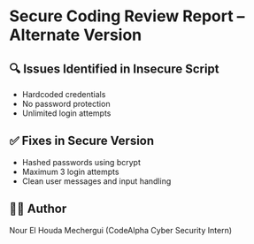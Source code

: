 # Secure Coding Review Report – Alternate Version

## 🔍 Issues Identified in Insecure Script
- Hardcoded credentials
- No password protection
- Unlimited login attempts

## ✅ Fixes in Secure Version
- Hashed passwords using bcrypt
- Maximum 3 login attempts
- Clean user messages and input handling

## 👩‍💻 Author
Nour El Houda Mechergui (CodeAlpha Cyber Security Intern)
